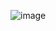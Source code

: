 ![image](https://user-images.githubusercontent.com/23616987/123047366-2e997c80-d438-11eb-8dcc-236fd7102f8c.png)
